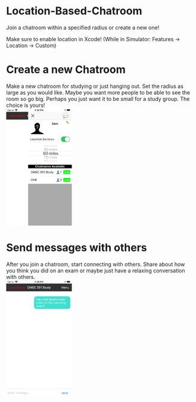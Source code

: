 # Location-Based-Chatroom
Join a chatroom within a specified radius or create a new one!


Make sure to enable location in Xcode! (While in Simulator: Features -> Location -> Custom)

<h1>Create a new Chatroom</h1>
Make a new chatroom for studying or just hanging out. Set the radius as large as you would like. Maybe you want more people to be able to see the room so go big. Perhaps you just want it to be small for a study group. The choice is yours!
<br>
<img src="https://github.com/119thomas/Location-Based-Chatroom/blob/master/screenshots/sideMenu.png" width=35% height=35%>

<h1>Send messages with others</h1>
After you join a chatroom, start connecting with others. Share about how you think you did on an exam or maybe just have a relaxing conversation with others.
<br>
<img src="https://github.com/119thomas/Location-Based-Chatroom/blob/master/screenshots/chatroom.png" width=35% height=35%>
